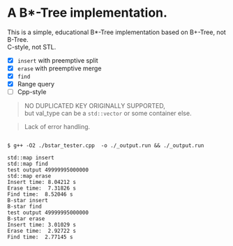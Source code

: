# A B\*-Tree implementation.

This is a simple, educational B\*-Tree implementation based on B+-Tree, not B-Tree.  
C-style, not STL.

- [x] `insert` with preemptive split
- [x] `erase` with preemptive merge
- [x] `find`
- [x] Range query
- [ ] Cpp-style

> NO DUPLICATED KEY ORIGINALLY SUPPORTED,  
> but val_type can be a `std::vector` or some container else.  

> Lack of error handling.  

```benchmark

$ g++ -O2 ./bstar_tester.cpp  -o ./_output.run && ./_output.run

std::map insert
std::map find
test output 49999995000000
std::map erase
Insert time: 8.04212 s
Erase time:  7.31826 s
Find time:  8.52046 s
B-star insert
B-star find
test output 49999995000000
B-star erase
Insert time: 3.01029 s
Erase time:  2.92722 s
Find time:  2.77145 s

```